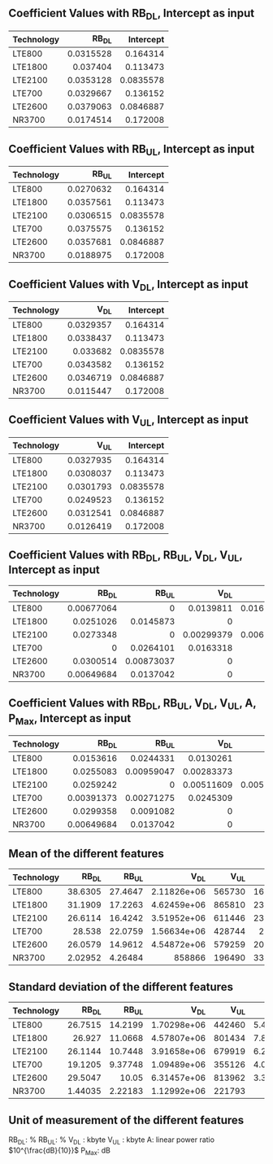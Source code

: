 ## Coefficient Values with RB<sub>DL</sub>, Intercept as input
| Technology   |   RB<sub>DL</sub> |   Intercept |
|:-------------|------------------:|------------:|
| LTE800       |         0.0315528 |   0.164314  |
| LTE1800      |         0.037404  |   0.113473  |
| LTE2100      |         0.0353128 |   0.0835578 |
| LTE700       |         0.0329667 |   0.136152  |
| LTE2600      |         0.0379063 |   0.0846887 |
| NR3700       |         0.0174514 |   0.172008  |


## Coefficient Values with RB<sub>UL</sub>, Intercept as input
| Technology   |   RB<sub>UL</sub> |   Intercept |
|:-------------|------------------:|------------:|
| LTE800       |         0.0270632 |   0.164314  |
| LTE1800      |         0.0357561 |   0.113473  |
| LTE2100      |         0.0306515 |   0.0835578 |
| LTE700       |         0.0375575 |   0.136152  |
| LTE2600      |         0.0357681 |   0.0846887 |
| NR3700       |         0.0188975 |   0.172008  |


## Coefficient Values with V<sub>DL</sub>, Intercept as input
| Technology   |   V<sub>DL</sub> |   Intercept |
|:-------------|-----------------:|------------:|
| LTE800       |        0.0329357 |   0.164314  |
| LTE1800      |        0.0338437 |   0.113473  |
| LTE2100      |        0.033682  |   0.0835578 |
| LTE700       |        0.0343582 |   0.136152  |
| LTE2600      |        0.0346719 |   0.0846887 |
| NR3700       |        0.0115447 |   0.172008  |


## Coefficient Values with V<sub>UL</sub>, Intercept as input
| Technology   |   V<sub>UL</sub> |   Intercept |
|:-------------|-----------------:|------------:|
| LTE800       |        0.0327935 |   0.164314  |
| LTE1800      |        0.0308037 |   0.113473  |
| LTE2100      |        0.0301793 |   0.0835578 |
| LTE700       |        0.0249523 |   0.136152  |
| LTE2600      |        0.0312541 |   0.0846887 |
| NR3700       |        0.0126419 |   0.172008  |


## Coefficient Values with RB<sub>DL</sub>, RB<sub>UL</sub>, V<sub>DL</sub>, V<sub>UL</sub>, Intercept as input
| Technology   |   RB<sub>DL</sub> |   RB<sub>UL</sub> |   V<sub>DL</sub> |   V<sub>UL</sub> |   Intercept |
|:-------------|------------------:|------------------:|-----------------:|-----------------:|------------:|
| LTE800       |        0.00677064 |        0          |       0.0139811  |        0.0168893 |   0.164314  |
| LTE1800      |        0.0251026  |        0.0145873  |       0          |        0         |   0.113473  |
| LTE2100      |        0.0273348  |        0          |       0.00299379 |        0.0066806 |   0.0835578 |
| LTE700       |        0          |        0.0264101  |       0.0163318  |        0         |   0.136152  |
| LTE2600      |        0.0300514  |        0.00873037 |       0          |        0         |   0.0846887 |
| NR3700       |        0.00649684 |        0.0137042  |       0          |        0         |   0.172008  |


## Coefficient Values with RB<sub>DL</sub>, RB<sub>UL</sub>, V<sub>DL</sub>, V<sub>UL</sub>, A, P<sub>Max</sub>, Intercept as input
| Technology   |   RB<sub>DL</sub> |   RB<sub>UL</sub> |   V<sub>DL</sub> |   V<sub>UL</sub> |          A |   P<sub>Max</sub> |   Intercept |
|:-------------|------------------:|------------------:|-----------------:|-----------------:|-----------:|------------------:|------------:|
| LTE800       |        0.0153616  |        0.0244331  |       0.0130261  |       0          | 0.0449087  |        0.00845511 |   0.164314  |
| LTE1800      |        0.0255083  |        0.00959047 |       0.00283373 |       0          | 0.00542717 |        0.0129514  |   0.113473  |
| LTE2100      |        0.0259242  |        0          |       0.00511609 |       0.00555263 | 0.00255764 |        0.0111495  |   0.0835578 |
| LTE700       |        0.00391373 |        0.00271275 |       0.0245309  |       0          | 0          |        0.0448367  |   0.136152  |
| LTE2600      |        0.0299358  |        0.0091082  |       0          |       0          | 0          |        0.00472072 |   0.0846887 |
| NR3700       |        0.00649684 |        0.0137042  |       0          |       0          | 0          |        0          |   0.172008  |

## Mean of the different features
| Technology   |   RB<sub>DL</sub> |   RB<sub>UL</sub> |   V<sub>DL</sub> |   V<sub>UL</sub> |   P<sub>Max</sub> |
|:-------------|------------------:|------------------:|-----------------:|-----------------:|------------------:|
| LTE800       |          38.6305  |          27.4647  |      2.11826e+06 |           565730 |           16.7105 |
| LTE1800      |          31.1909  |          17.2263  |      4.62459e+06 |           865810 |           23.9143 |
| LTE2100      |          26.6114  |          16.4242  |      3.51952e+06 |           611446 |           23.0545 |
| LTE700       |          28.538   |          22.0759  |      1.56634e+06 |           428744 |           23.966  |
| LTE2600      |          26.0579  |          14.9612  |      4.54872e+06 |           579259 |           20.6613 |
| NR3700       |           2.02952 |           4.26484 | 858866           |           196490 |           33.8844 |


## Standard deviation of the different features
| Technology   |   RB<sub>DL</sub> |   RB<sub>UL</sub> |   V<sub>DL</sub> |   V<sub>UL</sub> |   P<sub>Max</sub> |
|:-------------|------------------:|------------------:|-----------------:|-----------------:|------------------:|
| LTE800       |          26.7515  |          14.2199  |      1.70298e+06 |           442460 |           5.42811 |
| LTE1800      |          26.927   |          11.0668  |      4.57807e+06 |           801434 |           7.84596 |
| LTE2100      |          26.1144  |          10.7448  |      3.91658e+06 |           679919 |           6.25684 |
| LTE700       |          19.1205  |           9.37748 |      1.09489e+06 |           355126 |           4.09812 |
| LTE2600      |          29.5047  |          10.05    |      6.31457e+06 |           813962 |           3.37693 |
| NR3700       |           1.44035 |           2.22183 |      1.12992e+06 |           221793 |           0       |

## Unit of measurement of the different features
RB<sub>DL</sub>: %
RB<sub>UL</sub>: %
V<sub>DL</sub> : kbyte
V<sub>UL</sub> : kbyte
A: linear power ratio $10^{\frac{dB}{10}}$
P<sub>Max</sub>: dB
